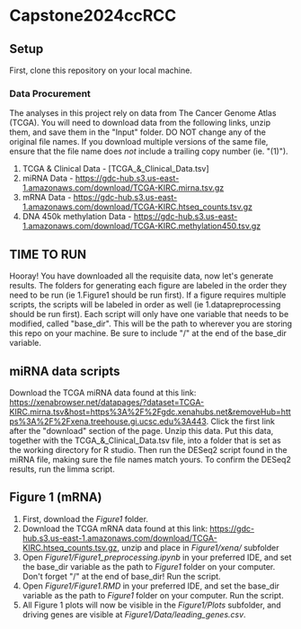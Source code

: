 # Capstone2024ccRCC

## Setup 
First, clone this repository on your local machine. 

### Data Procurement
The analyses in this project rely on data from The Cancer Genome Atlas (TCGA). You will need to download data from the following links, unzip them, and save them in the "Input" folder. DO NOT change any of the original file names. If you download multiple versions of the same file, ensure that the file name does *not* include a trailing copy number (ie. "(1)"). 

1. TCGA & Clinical Data - [TCGA_&_Clinical_Data.tsv]
2. miRNA Data - https://gdc-hub.s3.us-east-1.amazonaws.com/download/TCGA-KIRC.mirna.tsv.gz
3. mRNA Data - https://gdc-hub.s3.us-east-1.amazonaws.com/download/TCGA-KIRC.htseq_counts.tsv.gz
4. DNA 450k methylation Data - https://gdc-hub.s3.us-east-1.amazonaws.com/download/TCGA-KIRC.methylation450.tsv.gz


## TIME TO RUN
Hooray! You have downloaded all the requisite data, now let's generate results. The folders for generating each figure are labeled in the order they need to be run (ie 1.Figure1 should be run first). If a figure requires multiple scripts, the scripts will be labeled in order as well (ie 1.datapreprocessing should be run first). Each script will only have one variable that needs to be modified, called "base_dir". This will be the path to wherever you are storing this repo on your machine. Be sure to include "/" at the end of the base_dir variable.  


## miRNA data scripts
Download the TCGA miRNA data found at this link: https://xenabrowser.net/datapages/?dataset=TCGA-KIRC.mirna.tsv&host=https%3A%2F%2Fgdc.xenahubs.net&removeHub=https%3A%2F%2Fxena.treehouse.gi.ucsc.edu%3A443. Click the first link after the "download" section of the page. Unzip this data. Put this data, together with the TCGA_&_Clinical_Data.tsv file, into a folder that is set as the working directory for R studio. Then run the DESeq2 script found in the miRNA file, making sure the file names match yours. To confirm the DESeq2 results, run the limma script.

## Figure 1 (mRNA)
1. First, download the *Figure1* folder.
2. Download the TCGA mRNA data found at this link: https://gdc-hub.s3.us-east-1.amazonaws.com/download/TCGA-KIRC.htseq_counts.tsv.gz, unzip and place in *Figure1/xena/* subfolder
3. Open *Figure1/Figure1_preprocessing.ipynb* in your preferred IDE, and set the base_dir variable as the path to *Figure1* folder on your computer. Don't forget "/" at the end of base_dir! Run the script.
4. Open *Figure1/Figure1.RMD* in your preferred IDE, and set the base_dir variable as the path to *Figure1* folder on your computer. Run the script.
5. All Figure 1 plots will now be visible in the *Figure1/Plots* subfolder, and driving genes are visible at *Figure1/Data/leading_genes.csv*. 
